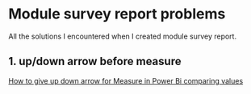 # Module survey report problems

All the solutions I encountered when I created module survey report.

## 1. up/down arrow before measure
[How to give up down arrow for Measure in Power Bi comparing values](https://community.powerbi.com/t5/Desktop/How-to-give-up-down-arrow-for-Measure-in-Power-Bi-comparing/m-p/2398244)
